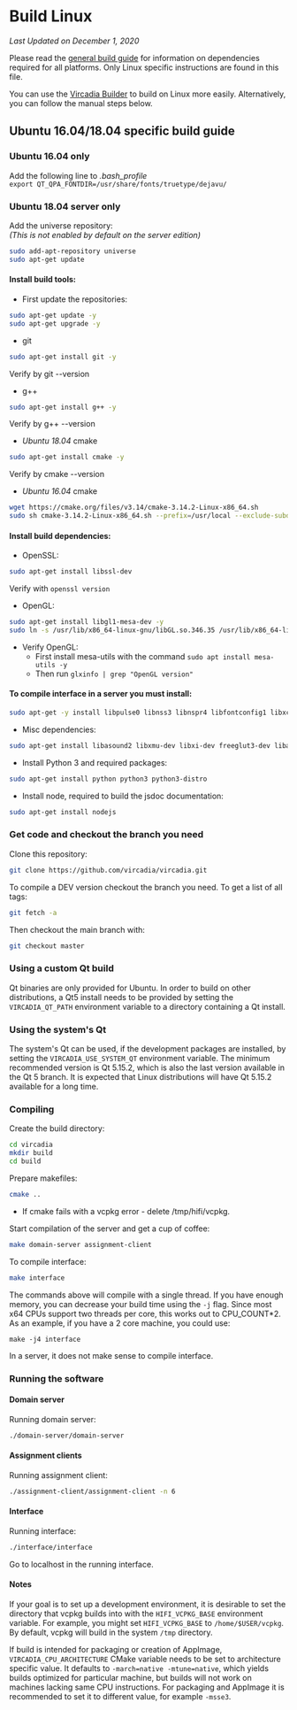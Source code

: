# Build Linux

*Last Updated on December 1, 2020*

Please read the [general build guide](BUILD.md) for information on dependencies required for all platforms. Only Linux specific instructions are found in this file.

You can use the [Vircadia Builder](https://github.com/vircadia/vircadia-builder) to build on Linux more easily. Alternatively, you can follow the manual steps below.

## Ubuntu 16.04/18.04 specific build guide
### Ubuntu 16.04 only
Add the following line to *.bash_profile*  
`export QT_QPA_FONTDIR=/usr/share/fonts/truetype/dejavu/`
### Ubuntu 18.04 server only
Add the universe repository:  
_(This is not enabled by default on the server edition)_
```bash
sudo add-apt-repository universe
sudo apt-get update
```
#### Install build tools:
-  First update the repositories:  
```bash
sudo apt-get update -y
sudo apt-get upgrade -y
```
-  git
```bash
sudo apt-get install git -y
```
Verify by git --version  
-  g++
```bash
sudo apt-get install g++ -y
```
Verify by g++ --version  
-  *Ubuntu 18.04* cmake
```bash
sudo apt-get install cmake -y
```
Verify by cmake --version  
- *Ubuntu 16.04* cmake  
```bash
wget https://cmake.org/files/v3.14/cmake-3.14.2-Linux-x86_64.sh
sudo sh cmake-3.14.2-Linux-x86_64.sh --prefix=/usr/local --exclude-subdir
```
#### Install build dependencies:
-  OpenSSL:
```bash
sudo apt-get install libssl-dev
```
Verify with `openssl version`  
- OpenGL:
```bash
sudo apt-get install libgl1-mesa-dev -y
sudo ln -s /usr/lib/x86_64-linux-gnu/libGL.so.346.35 /usr/lib/x86_64-linux-gnu/libGL.so.1.2.0
```
- Verify OpenGL:
  - First install mesa-utils with the command `sudo apt install mesa-utils -y`
  - Then run `glxinfo | grep "OpenGL version"`  
#### To compile interface in a server you must install:
```bash
sudo apt-get -y install libpulse0 libnss3 libnspr4 libfontconfig1 libxcursor1 libxcomposite1 libxtst6 libxslt1.1
```
-  Misc dependencies:
```bash
sudo apt-get install libasound2 libxmu-dev libxi-dev freeglut3-dev libasound2-dev libjack0 libjack-dev libxrandr-dev libudev-dev libssl-dev zlib1g-dev
```
-  Install Python 3 and required packages:
```bash
sudo apt-get install python python3 python3-distro
```
-  Install node, required to build the jsdoc documentation:
```bash
sudo apt-get install nodejs
```

### Get code and checkout the branch you need

Clone this repository:
```bash
git clone https://github.com/vircadia/vircadia.git
```

To compile a DEV version checkout the branch you need. To get a list of all tags:
```bash
git fetch -a
```

Then checkout the main branch with:
```bash
git checkout master
```

### Using a custom Qt build

Qt binaries are only provided for Ubuntu. In order to build on other distributions, a Qt5 install
needs to be provided by setting the `VIRCADIA_QT_PATH` environment variable to a directory containing
a Qt install.

### Using the system's Qt

The system's Qt can be used, if the development packages are installed, by setting the
`VIRCADIA_USE_SYSTEM_QT` environment variable. The minimum recommended version is Qt 5.15.2, which is
also the last version available in the Qt 5 branch. It is expected that Linux distributions will have
Qt 5.15.2 available for a long time.

### Compiling

Create the build directory:
```bash
cd vircadia
mkdir build
cd build
```

Prepare makefiles:
```bash
cmake ..
```

- If cmake fails with a vcpkg error - delete /tmp/hifi/vcpkg.  

Start compilation of the server and get a cup of coffee:
```bash
make domain-server assignment-client
```

To compile interface:
```bash
make interface
```

The commands above will compile with a single thread. If you have enough memory,
you can decrease your build time using the `-j` flag. Since most x64 CPUs
support two threads per core, this works out to CPU_COUNT*2. As an example, if
you have a 2 core machine, you could use:
```
make -j4 interface
```

In a server, it does not make sense to compile interface.

### Running the software

#### Domain server

Running domain server:
```bash
./domain-server/domain-server
```

#### Assignment clients

Running assignment client:
```bash
./assignment-client/assignment-client -n 6
```

#### Interface

Running interface:
```bash
./interface/interface
```

Go to localhost in the running interface.

#### Notes

If your goal is to set up a development environment, it is desirable to set the
directory that vcpkg builds into with the `HIFI_VCPKG_BASE` environment variable.
For example, you might set `HIFI_VCPKG_BASE` to `/home/$USER/vcpkg`.
By default, vcpkg will build in the system `/tmp` directory.

If build is intended for packaging or creation of AppImage, `VIRCADIA_CPU_ARCHITECTURE`
CMake variable needs to be set to architecture specific value.
It defaults to `-march=native -mtune=native`, which yields builds optimized for particular
machine, but builds will not work on machines lacking same CPU instructions.
For packaging and AppImage it is recommended to set it to different value, for example `-msse3`.
